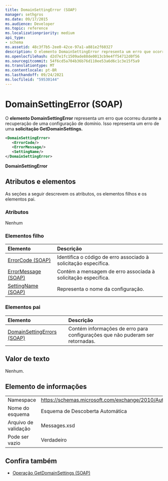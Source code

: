 ```yaml
---
title: DomainSettingError (SOAP)
manager: sethgros
ms.date: 09/17/2015
ms.audience: Developer
ms.topic: reference
ms.localizationpriority: medium
api_type:
- schema
ms.assetid: 48c3f7b5-2ee0-42ce-97a1-a881e2f60327
description: O elemento DomainSettingError representa um erro que ocorreu durante a recuperação de uma configuração de domínio. Isso representa um erro de uma solicitação GetDomainSettings.
ms.openlocfilehash: d2d7e1fc1509ade88de0013cb9e4ff54712d0f56
ms.sourcegitcommit: 54f6cd5a704b36b76d110ee53a6d6c1c3e15f5a9
ms.translationtype: MT
ms.contentlocale: pt-BR
ms.lasthandoff: 09/24/2021
ms.locfileid: "59530144"
---
```

# <a name="domainsettingerror-soap"></a>DomainSettingError (SOAP)

O **elemento DomainSettingError** representa um erro que ocorreu durante a recuperação de uma configuração de domínio. Isso representa um erro de uma **solicitação GetDomainSettings.** 
  
```XML
<DomainSettingError>
   <ErrorCode/>
   <ErrorMessage/>
   <SettingName/>
</DomainSettingError>
```

 **DomainSettingError**
## <a name="attributes-and-elements"></a>Atributos e elementos

As seções a seguir descrevem os atributos, os elementos filhos e os elementos pai.
  
### <a name="attributes"></a>Atributos

Nenhum
  
### <a name="child-elements"></a>Elementos filho

|**Elemento**|**Descrição**|
|:-----|:-----|
|[ErrorCode (SOAP)](errorcode-soap.md) <br/> |Identifica o código de erro associado à solicitação específica.  <br/> |
|[ErrorMessage (SOAP)](errormessage-soap.md) <br/> |Contém a mensagem de erro associada à solicitação específica.  <br/> |
|[SettingName (SOAP)](settingname-soap.md) <br/> |Representa o nome da configuração.  <br/> |
   
### <a name="parent-elements"></a>Elementos pai

|**Elemento**|**Descrição**|
|:-----|:-----|
|[DomainSettingErrors (SOAP)](domainsettingerrors-soap.md) <br/> |Contém informações de erro para configurações que não puderam ser retornadas.  <br/> |
   
## <a name="text-value"></a>Valor de texto

Nenhum.
  
## <a name="element-information"></a>Elemento de informações

|||
|:-----|:-----|
|Namespace  <br/> |https://schemas.microsoft.com/exchange/2010/Autodiscover  <br/> |
|Nome do esquema  <br/> |Esquema de Descoberta Automática  <br/> |
|Arquivo de validação  <br/> |Messages.xsd  <br/> |
|Pode ser vazio  <br/> |Verdadeiro  <br/> |
   
## <a name="see-also"></a>Confira também

- [Operação GetDomainSettings (SOAP)](getdomainsettings-operation-soap.md)

